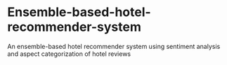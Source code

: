 # Ensemble-based-hotel-recommender-system
An ensemble-based hotel recommender system using sentiment analysis and aspect categorization of hotel reviews
